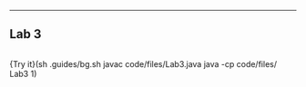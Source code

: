 ----------

## Lab 3

```java

```

{Try it}(sh .guides/bg.sh javac code/files/Lab3.java java -cp code/files/ Lab3 1)